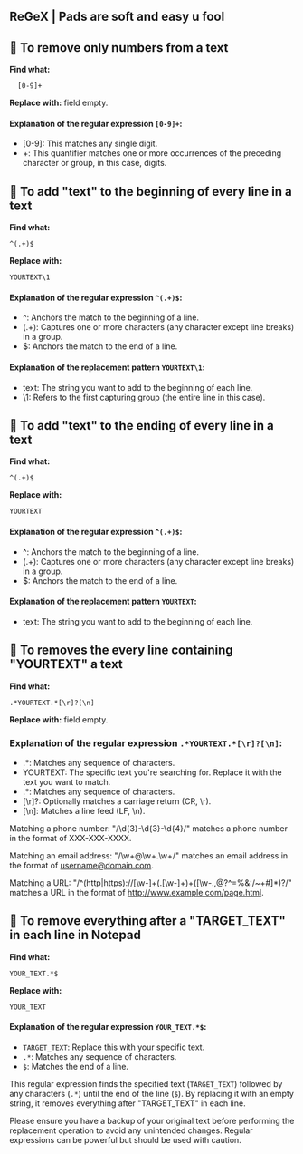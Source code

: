 ReGeX | Pads are soft and easy u fool
-----------

## 📝 To remove only numbers from a text

**Find what:**
```
  [0-9]+
```
**Replace with:** field empty.

#### Explanation of the regular expression `[0-9]+`:

- [0-9]: This matches any single digit.
- +: This quantifier matches one or more occurrences of the preceding character or group, in this case, digits.


## 📝 To add "text" to the beginning of every line in a text

**Find what:**
```
^(.+)$
```
**Replace with:** 
```
YOURTEXT\1
```

#### Explanation of the regular expression `^(.+)$`:

- ^: Anchors the match to the beginning of a line.
- (.+): Captures one or more characters (any character except line breaks) in a group.
- $: Anchors the match to the end of a line.

#### Explanation of the replacement pattern `YOURTEXT\1`:

- text: The string you want to add to the beginning of each line.
- \1: Refers to the first capturing group (the entire line in this case).

## 📝 To add "text" to the ending of every line in a text

**Find what:**
```
^(.+)$
```
**Replace with:** 
```
YOURTEXT
```

#### Explanation of the regular expression `^(.+)$`:

- ^: Anchors the match to the beginning of a line.
- (.+): Captures one or more characters (any character except line breaks) in a group.
- $: Anchors the match to the end of a line.

#### Explanation of the replacement pattern `YOURTEXT`:

- text: The string you want to add to the beginning of each line.

## 📝 To removes the every line containing "YOURTEXT" a text

**Find what:**
```
.*YOURTEXT.*[\r]?[\n]
```
**Replace with:** field empty.

### Explanation of the regular expression `.*YOURTEXT.*[\r]?[\n]`:

- .*: Matches any sequence of characters.
- YOURTEXT: The specific text you're searching for. Replace it with the text you want to match.
- .*: Matches any sequence of characters.
- [\r]?: Optionally matches a carriage return (CR, \r).
- [\n]: Matches a line feed (LF, \n).

Matching a phone number: "/\d{3}-\d{3}-\d{4}/" matches a phone number in the format of XXX-XXX-XXXX.

Matching an email address: "/\w+@\w+.\w+/" matches an email address in the format of username@domain.com.

Matching a URL: "/^(http|https)://[\w-]+(.[\w-]+)+([\w-.,@?^=%&:/~+#]*)?/" matches a URL in the format of http://www.example.com/page.html.



## 📝 To remove everything after a "TARGET_TEXT" in each line in Notepad

**Find what:**
```
YOUR_TEXT.*$
```
**Replace with:** 
```
YOUR_TEXT
```

#### Explanation of the regular expression `YOUR_TEXT.*$`:

- `TARGET_TEXT`: Replace this with your specific text.
- `.*`: Matches any sequence of characters.
- `$`: Matches the end of a line.

This regular expression finds the specified text (`TARGET_TEXT`) followed by any characters (`.*`) until the end of the line (`$`). By replacing it with an empty string, it removes everything after "TARGET_TEXT" in each line.



Please ensure you have a backup of your original text before performing the replacement operation to avoid any unintended changes. Regular expressions can be powerful but should be used with caution.
